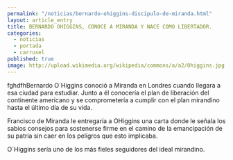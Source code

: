 ```yaml
---
permalink: "/noticias/bernardo-ohiggins-discipulo-de-miranda.html"
layout: article_entry
title: BERNARDO OHIGGINS, CONOCE A MIRANDA Y NACE COMO LIBERTADOR.
categories: 
  - noticias
  - portada
  - carrusel
published: true
image: http://upload.wikimedia.org/wikipedia/commons/a/a2/Ohiggins.jpg
---
```


fghdfhBernardo O`Higgins conoció a Miranda en Londres cuando llegara a esa ciudad para estudiar. Junto a él conocería el plan de liberación del continente americano y se comprometería a cumplir con el plan mirandino hasta el último día de su vida.

Francisco de Miranda le entregaría a OHiggins una carta donde le señala los sabios consejos para sostenerse firme en el camino de la emancipación de su patria sin caer en los peligros que esto implicaba.

O´Higgins sería uno de los más fieles seguidores del ideal mirandino.

